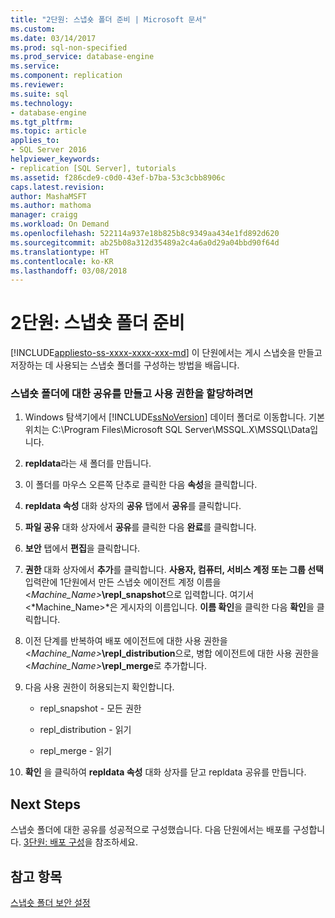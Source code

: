 ```yaml
---
title: "2단원: 스냅숏 폴더 준비 | Microsoft 문서"
ms.custom: 
ms.date: 03/14/2017
ms.prod: sql-non-specified
ms.prod_service: database-engine
ms.service: 
ms.component: replication
ms.reviewer: 
ms.suite: sql
ms.technology:
- database-engine
ms.tgt_pltfrm: 
ms.topic: article
applies_to:
- SQL Server 2016
helpviewer_keywords:
- replication [SQL Server], tutorials
ms.assetid: f286cde9-c0d0-43ef-b7ba-53c3cbb8906c
caps.latest.revision: 
author: MashaMSFT
ms.author: mathoma
manager: craigg
ms.workload: On Demand
ms.openlocfilehash: 522114a937e18b825b8c9349aa434e1fd892d620
ms.sourcegitcommit: ab25b08a312d35489a2c4a6a0d29a04bbd90f64d
ms.translationtype: HT
ms.contentlocale: ko-KR
ms.lasthandoff: 03/08/2018
---
```

# <a name="lesson-2-preparing-the-snapshot-folder"></a>2단원: 스냅숏 폴더 준비
[!INCLUDE[appliesto-ss-xxxx-xxxx-xxx-md](../../includes/appliesto-ss-xxxx-xxxx-xxx-md.md)]
이 단원에서는 게시 스냅숏을 만들고 저장하는 데 사용되는 스냅숏 폴더를 구성하는 방법을 배웁니다.  
  
### <a name="to-create-a-share-for-the-snapshot-folder-and-assign-permissions"></a>스냅숏 폴더에 대한 공유를 만들고 사용 권한을 할당하려면  
  
1.  Windows 탐색기에서 [!INCLUDE[ssNoVersion](../../includes/ssnoversion-md.md)] 데이터 폴더로 이동합니다. 기본 위치는 C:\Program Files\Microsoft SQL Server\MSSQL.X\MSSQL\Data입니다.  
  
2.  **repldata**라는 새 폴더를 만듭니다.  
  
3.  이 폴더를 마우스 오른쪽 단추로 클릭한 다음 **속성**을 클릭합니다.  
  
4.  **repldata 속성** 대화 상자의 **공유** 탭에서 **공유**를 클릭합니다.  
  
5.  **파일 공유** 대화 상자에서 **공유**를 클릭한 다음 **완료**를 클릭합니다.  
  
6.  **보안** 탭에서 **편집**을 클릭합니다.  
  
7.  **권한** 대화 상자에서 **추가**를 클릭합니다. **사용자, 컴퓨터, 서비스 계정 또는 그룹 선택** 입력란에 1단원에서 만든 스냅숏 에이전트 계정 이름을 \<*Machine_Name>***\repl_snapshot**으로 입력합니다. 여기서 \<*Machine_Name>*은 게시자의 이름입니다. **이름 확인**을 클릭한 다음 **확인**을 클릭합니다.  
  
8.  이전 단계를 반복하여 배포 에이전트에 대한 사용 권한을 \<*Machine_Name>***\repl_distribution**으로, 병합 에이전트에 대한 사용 권한을 \<*Machine_Name>***\repl_merge**로 추가합니다.  
  
9. 다음 사용 권한이 허용되는지 확인합니다.  
  
    -   repl_snapshot - 모든 권한  
  
    -   repl_distribution - 읽기  
  
    -   repl_merge - 읽기  
  
10. **확인** 을 클릭하여 **repldata 속성** 대화 상자를 닫고 repldata 공유를 만듭니다.  
  
## <a name="next-steps"></a>Next Steps  
스냅숏 폴더에 대한 공유를 성공적으로 구성했습니다. 다음 단원에서는 배포를 구성합니다. [3단원: 배포 구성](../../relational-databases/replication/lesson-3-configuring-distribution.md)을 참조하세요.  
  
## <a name="see-also"></a>참고 항목  
[스냅숏 폴더 보안 설정](../../relational-databases/replication/security/secure-the-snapshot-folder.md)  
  
  
  
